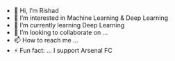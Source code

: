 - 👋 Hi, I’m Rishad
- 👀 I’m interested in Machine Learning & Deep Learning
- 🌱 I’m currently learning Deep Learning
- 💞️ I’m looking to collaborate on ...
- 📫 How to reach me ... 
- ⚡ Fun fact: ... I support Arsenal FC

<!---
Heisenberg0707/Heisenberg0707 is a ✨ special ✨ repository because its `README.md` (this file) appears on your GitHub profile.
You can click the Preview link to take a look at your changes.
--->
